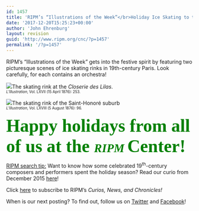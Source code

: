 ```yaml
---
id: 1457
title: 'RIPM’s “Illustrations of the Week”</br>Holiday Ice Skating to the Strains of an Orchestra'
date: '2017-12-20T15:25:23+00:00'
author: 'John Ehrenburg'
layout: revision
guid: 'http://www.ripm.org/cnc/?p=1457'
permalink: '/?p=1457'
---
```


RIPM’s “Illustrations of the Week” gets into the festive spirit by featuring two picturesque scenes of ice skating rinks in 19th-century Paris. Look carefully, for each contains an orchestra!

![](http://www.ripm.org/cnc/wp-content/uploads/2017/12/1-ice-skating.jpg)The skating rink at the *Closerie des Lilas*.  
<span style="font-size: 70%;">*L’Illustration*, Vol. LXVII (15 April 1876): 253.</span>

![](http://www.ripm.org/cnc/wp-content/uploads/2017/12/2-ice-skating.jpg)The skating rink of the Saint-Honoré suburb  
<span style="font-size: 70%;">*L’Illustration*, Vol. LXVIII (5 August 1876): 96.</span>

**<span style="color: #008000;"><span style="font-family: 'Palace Script MT'; font-size: 36pt;">Happy holidays from all of us at the <span style="font-size: 24pt;">*<span style="font-family: 'Baskerville Old Face';">RIPM</span>* </span>Center!</span></span>**

<u>RIPM search tip:</u> Want to know how some celebrated 19<sup>th</sup>-century composers and performers spent the holiday season? Read our curio from December 2015 [here](http://www.ripm.org/cnc/?p=286)!

Click [here](http://ripm.org/?page=cncsubscribe) to subscribe to RIPM’s *Curios, News, and Chronicles!*

When is our next posting? To find out, follow us on [Twitter](https://twitter.com/RIPMCenter) and [Facebook](https://www.facebook.com/RIPMCenter/)!